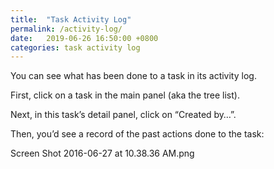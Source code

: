 ```yaml
---
title:  "Task Activity Log"
permalink: /activity-log/
date:   2019-06-26 16:50:00 +0800
categories: task activity log
---
```



You can see what has been done to a task in its activity log.

First, click on a task in the main panel (aka the tree list).

Next, in this task’s detail panel, click on “Created by…”.

Then, you’d see a record of the past actions done to the task:

Screen Shot 2016-06-27 at 10.38.36 AM.png